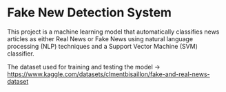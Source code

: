 # Fake New Detection System

This project is a machine learning model that automatically classifies news articles as either Real News or Fake News using natural language processing (NLP) techniques and a Support Vector Machine (SVM) classifier.

The dataset used for training and testing the model -> https://www.kaggle.com/datasets/clmentbisaillon/fake-and-real-news-dataset
